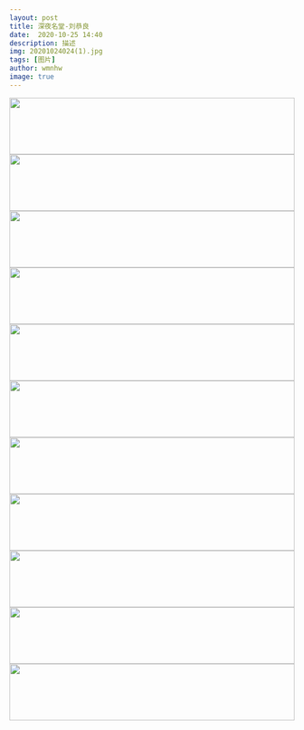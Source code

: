 ```yaml
---
layout: post
title: 深夜名堂-刘恭良
date:  2020-10-25 14:40
description: 描述
img: 20201024024(1).jpg
tags: [图片]
author: wmnhw
image: true
---
```

<img src="https://www.wmnhw.workers.dev/0:/%E5%B8%85%E5%93%A5%E5%9B%BE%E5%BA%93/%E6%B7%B1%E5%A4%9C%E5%90%8D%E5%A0%82-%E5%88%98%E6%81%AD%E8%89%AF/20201024024%20(1).jpg" width="100%" height="100"/>

<img src="https://www.wmnhw.workers.dev/0:/%E5%B8%85%E5%93%A5%E5%9B%BE%E5%BA%93/%E6%B7%B1%E5%A4%9C%E5%90%8D%E5%A0%82-%E5%88%98%E6%81%AD%E8%89%AF/20201024024%20(2).jpg" width="100%" height="100"/>

<img src="https://www.wmnhw.workers.dev/0:/%E5%B8%85%E5%93%A5%E5%9B%BE%E5%BA%93/%E6%B7%B1%E5%A4%9C%E5%90%8D%E5%A0%82-%E5%88%98%E6%81%AD%E8%89%AF/20201024024%20(3).jpg" width="100%" height="100"/>

<img src="https://www.wmnhw.workers.dev/0:/%E5%B8%85%E5%93%A5%E5%9B%BE%E5%BA%93/%E6%B7%B1%E5%A4%9C%E5%90%8D%E5%A0%82-%E5%88%98%E6%81%AD%E8%89%AF/20201024024%20(4).jpg" width="100%" height="100"/>

<img src="https://www.wmnhw.workers.dev/0:/%E5%B8%85%E5%93%A5%E5%9B%BE%E5%BA%93/%E6%B7%B1%E5%A4%9C%E5%90%8D%E5%A0%82-%E5%88%98%E6%81%AD%E8%89%AF/20201024024%20(5).jpg" width="100%" height="100"/>

<img src="https://www.wmnhw.workers.dev/0:/%E5%B8%85%E5%93%A5%E5%9B%BE%E5%BA%93/%E6%B7%B1%E5%A4%9C%E5%90%8D%E5%A0%82-%E5%88%98%E6%81%AD%E8%89%AF/20201024024%20(6).jpg" width="100%" height="100"/>

<img src="https://www.wmnhw.workers.dev/0:/%E5%B8%85%E5%93%A5%E5%9B%BE%E5%BA%93/%E6%B7%B1%E5%A4%9C%E5%90%8D%E5%A0%82-%E5%88%98%E6%81%AD%E8%89%AF/20201024024%20(7).jpg" width="100%" height="100"/>

<img src="https://www.wmnhw.workers.dev/0:/%E5%B8%85%E5%93%A5%E5%9B%BE%E5%BA%93/%E6%B7%B1%E5%A4%9C%E5%90%8D%E5%A0%82-%E5%88%98%E6%81%AD%E8%89%AF/20201024024%20(8).jpg" width="100%" height="100"/>

<img src="https://www.wmnhw.workers.dev/0:/%E5%B8%85%E5%93%A5%E5%9B%BE%E5%BA%93/%E6%B7%B1%E5%A4%9C%E5%90%8D%E5%A0%82-%E5%88%98%E6%81%AD%E8%89%AF/20201024024%20(9).jpg" width="100%" height="100"/>

<img src="https://www.wmnhw.workers.dev/0:/%E5%B8%85%E5%93%A5%E5%9B%BE%E5%BA%93/%E6%B7%B1%E5%A4%9C%E5%90%8D%E5%A0%82-%E5%88%98%E6%81%AD%E8%89%AF/20201024024%20(10).jpg" width="100%" height="100"/>

<img src="https://www.wmnhw.workers.dev/0:/%E5%B8%85%E5%93%A5%E5%9B%BE%E5%BA%93/%E6%B7%B1%E5%A4%9C%E5%90%8D%E5%A0%82-%E5%88%98%E6%81%AD%E8%89%AF/20201024024%20(11).jpg" width="100%" height="100"/>

